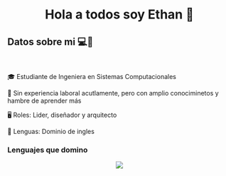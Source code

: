 <h1 align="center">Hola a todos soy Ethan 👋</h1>
<h2>Datos sobre mi 💻🐲</h2>
<br>
<p align="left">
  🎓 Estudiante de Ingeniera en Sistemas Computacionales
  
  📝 Sin experiencia laboral acutlamente, pero con amplio conociminetos y hambre de aprender más
  
  🖥️ Roles: Lider, diseñador y arquitecto

  💁 Lenguas: Dominio de ingles
  
</p>

<h3>Lenguajes que domino</h3>
<p align="center">
  <a href="https://skillicons.dev">
    <img src="https://skillicons.dev/icons?i=java,python,javascript,php,cpp,matlab,mysql,css,html,kali,vscode,windows&perline=6"/>
  </a>
</p>

